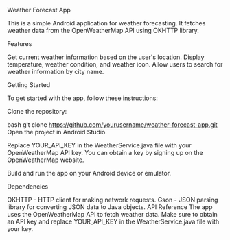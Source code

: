 Weather Forecast App

This is a simple Android application for weather forecasting. It fetches weather data from the OpenWeatherMap API using OKHTTP library.

Features

Get current weather information based on the user's location.
Display temperature, weather condition, and weather icon.
Allow users to search for weather information by city name.

Getting Started

To get started with the app, follow these instructions:

Clone the repository:

bash
git clone https://github.com/yourusername/weather-forecast-app.git
Open the project in Android Studio.

Replace YOUR_API_KEY in the WeatherService.java file with your OpenWeatherMap API key. You can obtain a key by signing up on the OpenWeatherMap website.

Build and run the app on your Android device or emulator.

Dependencies

OKHTTP - HTTP client for making network requests.
Gson - JSON parsing library for converting JSON data to Java objects.
API Reference
The app uses the OpenWeatherMap API to fetch weather data. Make sure to obtain an API key and replace YOUR_API_KEY in the WeatherService.java file with your key.
